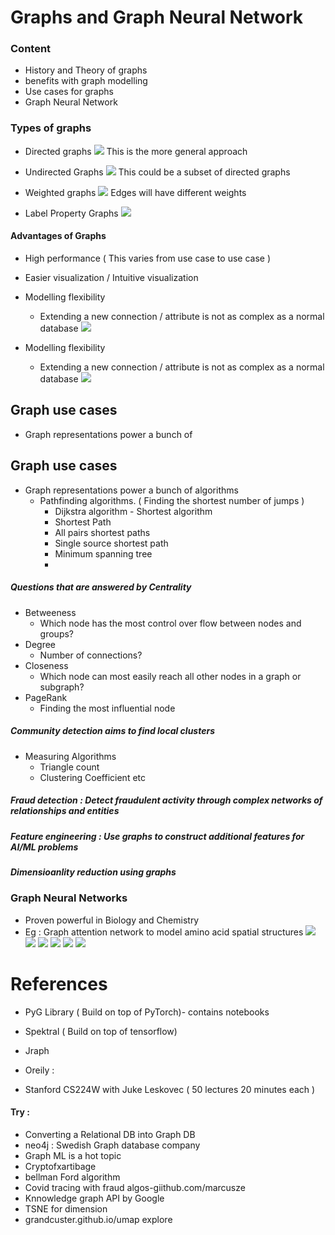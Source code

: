 # Graphs and Graph Neural Network

### Content

- History and Theory of graphs
- benefits with graph modelling
- Use cases for graphs
- Graph Neural Network


### Types of graphs
- Directed graphs
![](https://www.techiedelight.com/wp-content/uploads/Eulerian-path-for-directed-graphs.png)
This is the more general approach


- Undirected Graphs
![](https://miro.medium.com/max/890/1*P68VQPcnFXBo9XlA4pDNrg.png)
This could be a subset of directed graphs


- Weighted graphs
![](https://i.stack.imgur.com/Mu6VZ.png)
Edges will have different weights

- Label Property Graphs
![](labelpropg.png)


#### Advantages of Graphs
- High performance ( This varies from use case to use case )
- Easier visualization / Intuitive visualization
- Modelling flexibility
	- Extending a new connection / attribute is not as complex as a normal database
![](siloed.png)


- Modelling flexibility
	- Extending a new connection / attribute is not as complex as a normal database
![](siloed.png)


## Graph use cases
- Graph representations power a bunch of
## Graph use cases
- Graph representations power a bunch of algorithms
	- Pathfinding algorithms. ( Finding the shortest number of jumps )
		- Dijkstra algorithm - Shortest algorithm
		- Shortest Path
		- All pairs shortest paths
		- Single source shortest path
		- Minimum spanning tree
		- 

##### Questions that are answered by Centrality
- Betweeness
	- Which node has the most control over flow between nodes and groups?
- Degree
	- Number of connections?
- Closeness
	- Which node can most easily reach all other nodes in a graph or subgraph?
- PageRank 
	- Finding the most influential node

##### Community detection aims to find local clusters
- Measuring Algorithms
	- Triangle count
	- Clustering Coefficient etc

##### Fraud detection : Detect fraudulent activity through complex networks of relationships and entities

##### Feature engineering : Use graphs to construct additional features for AI/ML problems

##### Dimensioanlity reduction using graphs

### Graph Neural Networks
- Proven powerful in Biology and Chemistry
- Eg : Graph attention network to model amino acid spatial structures
![](GNN.png)
![](GNNmessagepassing.png)
![](GNNmessagepassing1.png)
![](GNNmessagepassing2.png)
![](GNNmessagepassing3.png)
![](variants.png)

# References
- PyG Library ( Build on top of PyTorch)- contains notebooks

- Spektral ( Build on top of tensorflow)
- Jraph 
- Oreily : 
- Stanford CS224W with Juke Leskovec ( 50 lectures 20 minutes each )

#### Try : 
- Converting a Relational DB into Graph DB
- neo4j : Swedish Graph database company
- Graph ML is a hot topic
- Cryptofxartibage
- bellman Ford algorithm
- Covid tracing with fraud algos-giithub.com/marcusze
- Knnowledge graph API by Google 
- TSNE for dimension
- grandcuster.github.io/umap explore

